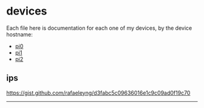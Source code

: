 # devices

Each file here is documentation for each one of my devices, by the device hostname:

- [pi0](./pi0.md)
- [pi1](./pi1.md)
- [pi2](./pi2.md)

## ips

https://gist.github.com/rafaeleyng/d3fabc5c09636016e1c9c09ad0f19c70

---
